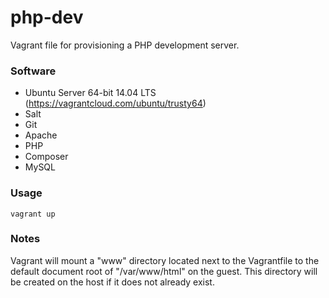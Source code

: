 php-dev
=======

Vagrant file for provisioning a PHP development server. 

### Software ###

 * Ubuntu Server 64-bit 14.04 LTS (https://vagrantcloud.com/ubuntu/trusty64)
 * Salt
 * Git
 * Apache
 * PHP
 * Composer
 * MySQL

### Usage ###

	vagrant up

### Notes

Vagrant will mount a "www" directory located next to the Vagrantfile to the default document root of "/var/www/html" on the guest. This directory will be created on the host if it does not already exist.
